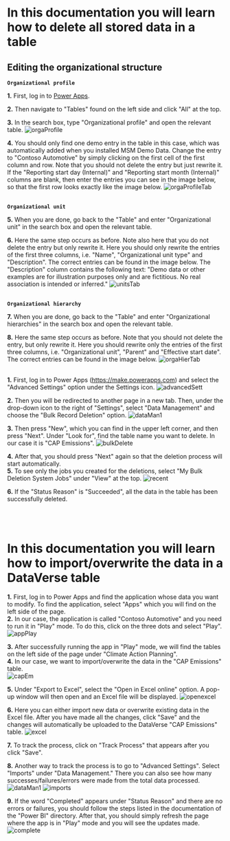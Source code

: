 # In this documentation you will learn how to delete all stored data in a table

## Editing the organizational structure

**`Organizational profile`**

**1.** First, log in to [Power Apps](https://make.powerapps.com/).

**2.** Then navigate to "Tables" found on the left side and click "All" at the top.

**3.** In the search box, type "Organizational profile" and open the relevant table.
  ![orgaProfile](https://github.com/shbxio/CAP/assets/43991954/f1b3530a-9a3a-408b-ab7b-5095c7278f88)

**4.** You should only find one demo entry in the table in this case, which was automatically added when you installed MSM Demo Data. Change the entry to "Contoso Automotive" by simply clicking on the first cell of the first column and row. Note that you should not delete the entry but just rewrite it. If the "Reporting start day (Internal)" and "Reporting start month (Internal)" columns are blank, then enter the entries you can see in the image below, so that the first row looks exactly like the image below.
  ![orgaProfileTab](https://github.com/shbxio/CAP/assets/43991954/038cf34f-60d9-41a1-aaeb-81b097663aaf)
<br />
<br />

**`Organizational unit`**  

**5.** When you are done, go back to the "Table" and enter "Organizational unit" in the search box and open the relevant table.

**6.** Here the same step occurs as before. Note also here that you do not delete the entry but only rewrite it. Here you should only rewrite the entries of the first three columns, i.e. "Name", "Organizational unit type" and "Description". The correct entries can be found in the image below. The "Description" column contains the following text: "Demo data or other examples are for illustration purposes only and are fictitious. No real association is intended or inferred."
  ![unitsTab](https://github.com/shbxio/CAP/assets/43991954/fe9c3a39-21b0-4416-bcf3-76e9228c9b9f)
<br />
<br />

**`Organizational hierarchy`**

**7.** When you are done, go back to the "Table" and enter "Organizational hierarchies" in the search box and open the relevant table.

**8.** Here the same step occurs as before. Note that you should not delete the entry, but only rewrite it. Here you should rewrite only the entries of the first three columns, i.e. "Organizational unit", "Parent" and "Effective start date". The correct entries can be found in the image below.
  ![orgaHierTab](https://github.com/shbxio/CAP/assets/43991954/b76ac2df-7d4f-4c9b-9c88-71c8e6b4e56d)
<br />
<br />




**1.** First, log in to Power Apps (https://make.powerapps.com) and select the "Advanced Settings" option under the Settings icon.
![advancedSett](https://github.com/shbxio/CAP/assets/43991954/43ccf942-6bcf-4980-874d-cfa950669ee8)


**2.** Then you will be redirected to another page in a new tab. Then, under the drop-down icon to the right of "Settings", select "Data Management" and choose the "Bulk Record Deletion" option.
![dataMan1](https://github.com/shbxio/CAP/assets/43991954/70d5681d-3773-4187-9fb5-a01961332a91)


**3.** Then press "New", which you can find in the upper left corner, and then press "Next". Under "Look for", find the table name you want to delete. In our case it is "CAP Emissions".
![bulkDelete](https://github.com/shbxio/CAP/assets/43991954/4b3c5dfc-2c11-4fc4-a86d-0d7c9caba947)


**4.** After that, you should press "Next" again so that the deletion process will start automatically. <br>
**5.** To see only the jobs you created for the deletions, select "My Bulk Deletion System Jobs" under "View" at the top.
![recent](https://github.com/shbxio/CAP/assets/43991954/d553b9f5-a71e-4554-9d53-6cf621adaab4)


**6.** If the "Status Reason" is "Succeeded", all the data in the table has been successfully deleted.
<br> <br> <br> <br>


# In this documentation you will learn how to import/overwrite the data in a DataVerse table

**1.** First, log in to Power Apps and find the application whose data you want to modify. To find the application, select "Apps" which you will find on the left side of the page. <br>
**2.** In our case, the application is called "Contoso Automotive" and you need to run it in "Play" mode. To do this, click on the three dots and select "Play".
![appPlay](https://github.com/shbxio/CAP/assets/43991954/7e579118-ab14-441b-8442-0f1dbfb56f4d)


**3.** After successfully running the app in "Play" mode, we will find the tables on the left side of the page under "Climate Action Planning". <br>
**4.** In our case, we want to import/overwrite the data in the "CAP Emissions" table. <br>
![capEm](https://github.com/shbxio/CAP/assets/43991954/f82a5f17-6132-47fe-aa64-31d1791cbadd)


**5.** Under "Export to Excel", select the "Open in Excel online" option. A pop-up window will then open and an Excel file will be displayed.
![openexcel](https://github.com/shbxio/CAP/assets/43991954/81dac95e-ad17-4ece-83e8-364544054575)


**6.** Here you can either import new data or overwrite existing data in the Excel file. After you have made all the changes, click "Save" and the changes will automatically be uploaded to the DataVerse "CAP Emissions" table.
![excel](https://github.com/shbxio/CAP/assets/43991954/f8ab09ae-b31d-4290-8616-4e2b063eb594)

	
**7.** To track the process, click on "Track Process" that appears after you click "Save". 

**8.** Another way to track the process is to go to "Advanced Settings". Select "Imports" under "Data Management." There you can also see how many successes/failures/errors were made from the total data processed.
![dataMan1](https://github.com/shbxio/CAP/assets/43991954/68780ace-9e52-4805-8a9d-8c009d2f5e41)
![imports](https://github.com/shbxio/CAP/assets/43991954/ceff375c-55d7-4425-b48c-2a7db10d14da)


**9.** If the word "Completed" appears under "Status Reason" and there are no errors or failures, you should follow the steps listed in the documentation of the "Power BI" directory. After that, you should simply refresh the page where the app is in "Play" mode and you will see the updates made. <br>
![complete](https://github.com/shbxio/CAP/assets/43991954/dc785812-a411-49c0-bbfc-2bdea8b97127)

